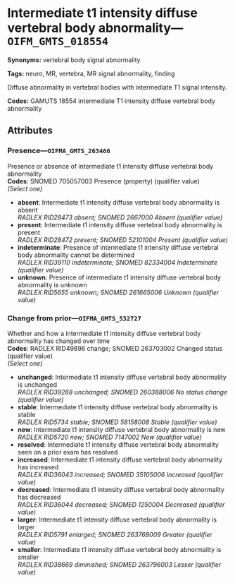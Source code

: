 # Intermediate t1 intensity diffuse vertebral body abnormality—`OIFM_GMTS_018554`

**Synonyms:** vertebral body signal abnormality

**Tags:** neuro, MR, vertebra, MR signal abnormality, finding

Diffuse abnormality in vertebral bodies with intermediate T1 signal intensity.

**Codes:** GAMUTS 18554 intermediate T1 intensity diffuse vertebral body abnormality

## Attributes

### Presence—`OIFMA_GMTS_263466`

Presence or absence of intermediate t1 intensity diffuse vertebral body abnormality  
**Codes**: SNOMED 705057003 Presence (property) (qualifier value)  
*(Select one)*

- **absent**: Intermediate t1 intensity diffuse vertebral body abnormality is absent  
_RADLEX RID28473 absent; SNOMED 2667000 Absent (qualifier value)_
- **present**: Intermediate t1 intensity diffuse vertebral body abnormality is present  
_RADLEX RID28472 present; SNOMED 52101004 Present (qualifier value)_
- **indeterminate**: Presence of intermediate t1 intensity diffuse vertebral body abnormality cannot be determined  
_RADLEX RID39110 indeterminate; SNOMED 82334004 Indeterminate (qualifier value)_
- **unknown**: Presence of intermediate t1 intensity diffuse vertebral body abnormality is unknown  
_RADLEX RID5655 unknown; SNOMED 261665006 Unknown (qualifier value)_

### Change from prior—`OIFMA_GMTS_532727`

Whether and how a intermediate t1 intensity diffuse vertebral body abnormality has changed over time  
**Codes**: RADLEX RID49896 change; SNOMED 263703002 Changed status (qualifier value)  
*(Select one)*

- **unchanged**: Intermediate t1 intensity diffuse vertebral body abnormality is unchanged  
_RADLEX RID39268 unchanged; SNOMED 260388006 No status change (qualifier value)_
- **stable**: Intermediate t1 intensity diffuse vertebral body abnormality is stable  
_RADLEX RID5734 stable; SNOMED 58158008 Stable (qualifier value)_
- **new**: Intermediate t1 intensity diffuse vertebral body abnormality is new  
_RADLEX RID5720 new; SNOMED 7147002 New (qualifier value)_
- **resolved**: Intermediate t1 intensity diffuse vertebral body abnormality seen on a prior exam has resolved  
- **increased**: Intermediate t1 intensity diffuse vertebral body abnormality has increased  
_RADLEX RID36043 increased; SNOMED 35105006 Increased (qualifier value)_
- **decreased**: Intermediate t1 intensity diffuse vertebral body abnormality has decreased  
_RADLEX RID36044 decreased; SNOMED 1250004 Decreased (qualifier value)_
- **larger**: Intermediate t1 intensity diffuse vertebral body abnormality is larger  
_RADLEX RID5791 enlarged; SNOMED 263768009 Greater (qualifier value)_
- **smaller**: Intermediate t1 intensity diffuse vertebral body abnormality is smaller  
_RADLEX RID38669 diminished; SNOMED 263796003 Lesser (qualifier value)_
